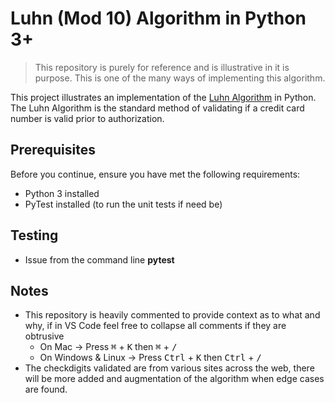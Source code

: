 # Luhn (Mod 10) Algorithm in Python 3+

> This repository is purely for reference and is illustrative in it is purpose. This is one of the many ways of implementing this algorithm. 


This project illustrates an implementation of the [Luhn Algorithm](https://en.wikipedia.org/wiki/Luhn_algorithm) in Python. The Luhn Algorithm is the 
standard method of validating if a credit card number is valid prior to authorization.


## Prerequisites

Before you continue, ensure you have met the following requirements:

* Python 3 installed
* PyTest installed (to run the unit tests if need be)

## Testing

* Issue from the command line **pytest**


## Notes

* This repository is heavily commented to provide context as to what and why, if in VS Code feel free to collapse all comments if they are obtrusive
    * On Mac -> Press <kbd>&#8984;</kbd> + <kbd>K</kbd> then <kbd>&#8984;</kbd> + <kbd>/</kbd> 
    * On Windows & Linux -> Press <kbd>Ctrl</kbd> + <kbd>K</kbd> then <kbd>Ctrl</kbd> + <kbd>/</kbd> 
* The checkdigits validated are from various sites across the web, there will be more added and augmentation of the algorithm when edge cases are found.
